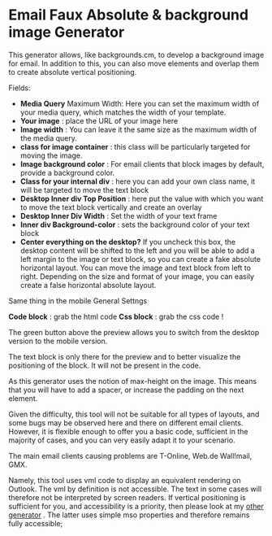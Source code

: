 # Email Faux Absolute & background image Generator


This generator allows, like backgrounds.cm, to develop a background image for email.
In addition to this, you can also move elements and overlap them to create absolute vertical positioning.

Fields:

- **Media Query**  Maximum Width: Here you can set the maximum width of your media query, which matches the width of your template.
- **Your image** : place the URL of your image here
- **Image width** : You can leave it the same size as the maximum width of the media query.
- **class for image container** : this class will be particularly targeted for moving the image.
- **Image background color** : For email clients that block images by default, provide a background color.
- **Class for your internal div** : here you can add your own class name, it will be targeted to move the text block
- **Desktop Inner div Top Position** : here put the value with which you want to move the text block vertically and create an overlay
- **Desktop Inner Div Width** : Set the width of your text frame
- **Inner div Background-color** : sets the background color of your text block
- **Center everything on the desktop?**  If you uncheck this box, the desktop content will be shifted to the left and you will be able to add a left margin to the image or text block, so you can create a fake absolute horizontal layout. You can move the image and text block from left to right. Depending on the size and format of your image, you can easily create a false horizontal absolute layout.

Same thing in the mobile General Settngs

**Code block** : grab the html code
**Css block** : grab the css code !


The green button above the preview allows you to switch from the desktop version to the mobile version.

The text block is only there for the preview and to better visualize the positioning of the block. It will not be present in the code.

As this generator uses the notion of max-height on the image. This means that you will have to add a spacer, or increase the padding on the next element.

Given the difficulty, this tool will not be suitable for all types of layouts, and some bugs may be observed here and there on different email clients. However, it is flexible enough to offer you a basic code, sufficient in the majority of cases, and you can very easily adapt it to your scenario.

The main email clients causing problems are T-Online, Web.de Wall!mail, GMX.

Namely, this tool uses vml code to display an equivalent rendering on Outlook. The vml by definition is not accessible. The text in some cases will therefore not be interpreted by screen readers. If vertical positioning is sufficient for you, and accessibility is a priority, then please look at my [other generator](https://matthieusolente.github.io/mso-faux-absolute-generator/ ) . The latter uses simple mso properties and therefore remains fully accessible;
